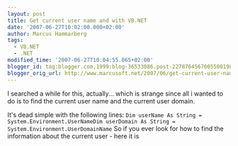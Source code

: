 ```yaml
---
layout: post
title: Get current user name and with VB.NET
date: '2007-06-27T10:02:00.000+02:00'
author: Marcus Hammarberg
tags:
  - VB.NET
  - .NET
modified_time: '2007-06-27T10:04:55.065+02:00'
blogger_id: tag:blogger.com,1999:blog-36533086.post-2278764567005500198
blogger_orig_url: http://www.marcusoft.net/2007/06/get-current-user-name-and-with-vbnet.html
---
```


I searched a while for this, actually... which is strange
since all i wanted to do is to find the current user name and the
current user domain.

It's dead simple with the following lines:
`Dim userName As String = System.Environment.UserNameDim userDomain As String = System.Environment.UserDomainName`
So if you ever look for how to find the information about the current
user - here it is
